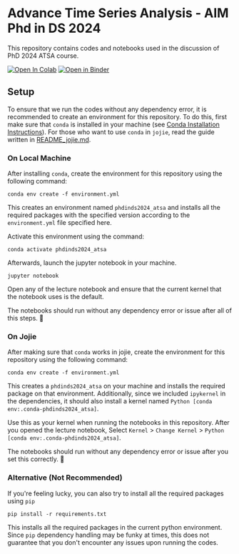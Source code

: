 # Advance Time Series Analysis - AIM Phd in DS 2024

This repository contains codes and notebooks used in the discussion of PhD 2024 ATSA course.

[![Open In Colab](https://colab.research.google.com/assets/colab-badge.svg)](https://colab.research.google.com/github/leolorenzoii/phdinds2024_atsa/blob/main/) [![Open in Binder](https://mybinder.org/badge_logo.svg)](https://mybinder.org/v2/gh/leolorenzoii/phdinds2024_atsa.git/main)



## Setup

To ensure that we run the codes without any dependency error, it is recommended to create an environment for this repository. To do this, first make sure that `conda` is installed in your machine (see [Conda Installation Instructions](https://docs.conda.io/projects/conda/en/latest/user-guide/install/index.html)). For those who want to use `conda` in `jojie`, read the guide written in [README_jojie.md](./README_jojie.md).

### On Local Machine

After installing `conda`, create the environment for this repository using the following command:

```
conda env create -f environment.yml
```

This creates an environment named `phdinds2024_atsa` and installs all the required packages with the specified version according to the `environment.yml` file specified here.

Activate this environment using the command:

```
conda activate phdinds2024_atsa
```

Afterwards, launch the jupyter notebook in your machine.

```
jupyter notebook
```

Open any of the lecture notebook and ensure that the current kernel that the notebook uses is the default.

The notebooks should run without any dependency error or issue after all of this steps. 🎉

### On Jojie

After making sure that `conda` works in jojie, create the environment for this repository using the following command:

```
conda env create -f environment.yml
```

This creates a `phdinds2024_atsa` on your machine and installs the required package on that environment. Additionally, since we included `ipykernel` in the dependencies, it should also install a kernel named `Python [conda env:.conda-phdinds2024_atsa]`.

Use this as your kernel when running the notebooks in this repository. After you opened the lecture notebook, Select `Kernel` > `Change Kernel` > `Python [conda env:.conda-phdinds2024_atsa]`.

The notebooks should run without any dependency error or issue after you set this correctly. 🎉

### Alternative (Not Recommended)

If you're feeling lucky, you can also try to install all the required packages using `pip`

```
pip install -r requirements.txt
```

This installs all the required packages in the current python environment. Since `pip` dependency handling may be funky at times, this does not guarantee that you don't encounter any issues upon running the codes.
